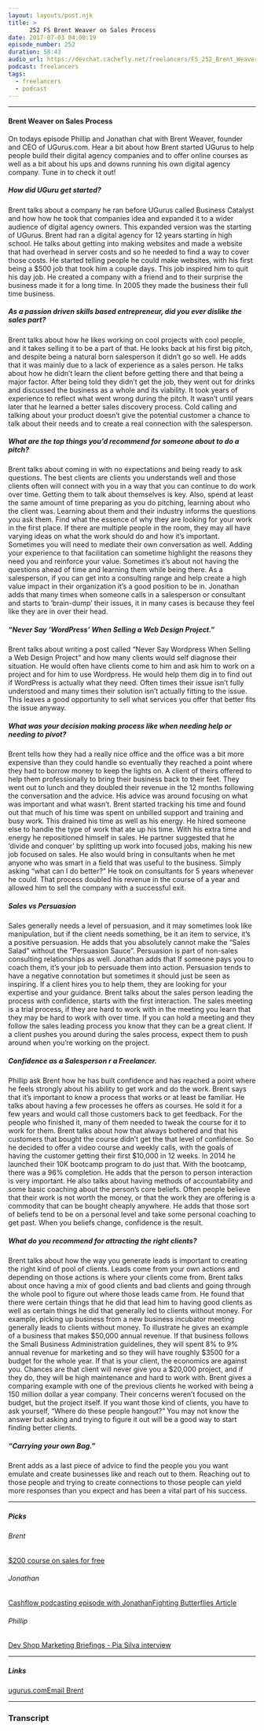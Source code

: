 ```yaml
---
layout: layouts/post.njk
title: >
      252 FS Brent Weaver on Sales Process
date: 2017-07-03 04:00:19
episode_number: 252
duration: 58:43
audio_url: https://devchat.cachefly.net/freelancers/FS_252_Brent_Weaver_on_Sales_Process.mp3
podcast: freelancers
tags: 
  - freelancers
  - podcast
---
```


* * *

#### Brent Weaver on Sales Process
On todays episode Phillip and Jonathan chat with Brent Weaver, founder and CEO of UGurus.com. Hear a bit about how Brent started UGurus to help people build their digital agency companies and to offer online courses as well as a bit about his ups and downs running his own digital agency company. Tune in to check it out!
##### How did UGuru get started?
Brent talks about a company he ran before UGurus called Business Catalyst and how how he took that companies idea and expanded it to a wider audience of digital agency owners. This expanded version was the starting of UGurus. Brent had ran a digital agency for 12 years starting in high school. He talks about getting into making websites and made a website that had overhead in server costs and so he needed to find a way to cover those costs. He started telling people he could make websites, with his first being a $500 job that took him a couple days. This job inspired him to quit his day job. He created a company with a friend and to their surprise the business made it for a long time. In 2005 they made the business their full time business.
##### As a passion driven skills based entrepreneur, did you ever dislike the sales part?
Brent talks about how he likes working on cool projects with cool people, and it takes selling it to be a part of that. He looks back at his first big pitch, and despite being a natural born salesperson it didn’t go so well. He adds that it was mainly due to a lack of experience as a sales person. He talks about how he didn’t learn the client before getting there and that being a major factor. After being told they didn’t get the job, they went out for drinks and discussed the business as a whole and its viability. It took years of experience to reflect what went wrong during the pitch. It wasn’t until years later that he learned a better sales discovery process. Cold calling and talking about your product doesn’t give the potential customer a chance to talk about their needs and to create a real connection with the salesperson.
##### What are the top things you’d recommend for someone about to do a pitch?
Brent talks about coming in with no expectations and being ready to ask questions. The best clients are clients you understands well and those clients often will connect with you in a way that you can continue to do work over time. Getting them to talk about themselves is key. Also, spend at least the same amount of time preparing as you do pitching, learning about who the client was. Learning about them and their industry informs the questions you ask them. Find what the essence of why they are looking for your work in the first place. If there are multiple people in the room, they may all have varying ideas on what the work should do and how it’s important. Sometimes you will need to mediate their own conversation as well. Adding your experience to that facilitation can sometime highlight the reasons they need you and reinforce your value. Sometimes it’s about not having the questions ahead of time and learning them while being there. As a salesperson, if you can get into a consulting range and help create a high value impact in their organization it’s a good position to be in. Jonathan adds that many times when someone calls in a salesperson or consultant and starts to ‘brain-dump’ their issues, it in many cases is because they feel like they are in over their head.
##### “Never Say ‘WordPress’ When Selling a Web Design Project.”
Brent talks about writing a post called “Never Say Wordpress When Selling a Web Design Project” and how many clients would self diagnose their situation. He would often have clients come to him and ask him to work on a project and for him to use Wordpress. He would help them dig in to find out if WordPress is actually what they need. Often times their issue isn’t fully understood and many times their solution isn’t actually fitting to the issue. This leaves a good opportunity to sell what services you offer that better fits the issue anyway.
##### What was your decision making process like when needing help or needing to pivot?
Brent tells how they had a really nice office and the office was a bit more expensive than they could handle so eventually they reached a point where they had to borrow money to keep the lights on. A client of theirs offered to help them professionally to bring their business back to their feet. They went out to lunch and they doubled their revenue in the 12 months following the conversation and the advice. His advice was around focusing on what was important and what wasn’t. Brent started tracking his time and found out that much of his time was spent on unbilled support and training and busy work. This drained his time as well as his energy. He hired someone else to handle the type of work that ate up his time. With his extra time and energy he repositioned himself in sales. He partner suggested that he ‘divide and conquer’ by splitting up work into focused jobs, making his new job focused on sales. He also would bring in consultants when he met anyone who was smart in a field that was useful to the business. Simply asking “what can I do better?” He took on consultants for 5 years whenever he could. That process doubled his revenue in the course of a year and allowed him to sell the company with a successful exit.
##### Sales vs Persuasion
Sales generally needs a level of persuasion, and it may sometimes look like manipulation, but if the client needs something, be it an item to service, it’s a positive persuasion. He adds that you absolutely cannot make the “Sales Salad” without the “Persuasion Sauce”. Persuasion is part of non-sales consulting relationships as well. Jonathan adds that If someone pays you to coach them, it’s your job to persuade them into action. Persuasion tends to have a negative connotation but sometimes it should just be seen as inspiring. If a client hires you to help them, they are looking for your expertise and your guidance. Brent talks about the sales person leading the process with confidence, starts with the first interaction. The sales meeting is a trial process, if they are hard to work with in the meeting you learn that they may be hard to work with over time. If you can hold a meeting and they follow the sales leading process you know that they can be a great client. If a client pushes you around during the sales process, expect them to push around when you’re working on the project.
##### Confidence as a Salesperson r a Freelancer.
Phillip ask Brent how he has built confidence and has reached a point where he feels strongly about his ability to get work and do the work. Brent says that it’s important to know a process that works or at least be familiar. He talks about having a few processes he offers as courses. He sold it for a few years and would call those customers back to get feedback. For the people who finished it, many of them needed to tweak the course for it to work for them. Brent talks about how that always bothered and that his customers that bought the course didn’t get the that level of confidence. So he decided to offer a video course and weekly calls, with the goals of having the customer getting their first $10,000 in 12 weeks. In 2014 he launched their 10K bootcamp program to do just that. With the bootcamp, there was a 96% completion. He adds that the person to person interaction is very important. He also talks about having methods of accountability and some basic coaching about the person’s core beliefs. Often people believe that their work is not worth the money, or that the work they are offering is a commodity that can be bought cheaply anywhere. He adds that those sort of beliefs tend to be on a personal level and take some personal coaching to get past. When you beliefs change, confidence is the result.
##### What do you recommend for attracting the right clients?
Brent talks about how the way you generate leads is important to creating the right kind of pool of clients. Leads come from your own actions and depending on those actions is where your clients come from. Brent talks about once having a mix of good clients and bad clients and going through the whole pool to figure out where those leads came from. He found that there were certain things that he did that lead him to having good clients as well as certain things he did that generally led to clients without money. For example, picking up business from a new business incubator meeting generally leads to clients without money. To illustrate he gives an example of a business that makes $50,000 annual revenue. If that business follows the Small Business Administration guidelines, they will spent 8% to 9% annual revenue for marketing and so they will have roughly $3500 for a budget for the whole year. If that is your client, the economics are against you. Chances are that client will never give you a $20,000 project, and if they do, they will be high maintenance and hard to work with. Brent gives a comparing example with one of the previous clients he worked with being a 150 million dollar a year company. Their concerns weren’t focused on the budget, but the project itself. If you want those kind of clients, you have to ask yourself, “Where do these people hangout?” You may not know the answer but asking and trying to figure it out will be a good way to start finding better clients.
##### “Carrying your own Bag.”
Brent adds as a last piece of advice to find the people you you want emulate and create businesses like and reach out to them. Reaching out to those people and trying to create connections to those people can yield more responses than you expect and has been a vital part of his success.
* * *

##### Picks

###### Brent
[$200 course on sales for free](http://lp.ugurus.com/guest-podcasting-freelancers-show?utm_source=freelancers-show&utm_medium=podcasts&utm_campaign=guest-podcasting&utm_term=podcast-listener&utm_content=wdsk-call-promo)
###### Jonathan
[Cashflow podcasting episode with Jonathan](http://cashflowpodcasting.com/cfp-028-ditch-hourly-billing-and-deliver-superior-service-with-jonathan-stark-part-1/)[Fighting Butterflies Article](https://expensiveproblem.com/fighting-butterflies)
###### Phillip
[Dev Shop Marketing Briefings - Pia Silva interview](https://philipmorganconsulting.com/dev-shop-marketing-briefings/dsmb-pia-silva-on-increasing-profitability-through-service-redesign/)
* * *

##### Links
[ugurus.com](http://ugurus.com/)[Email Brent](mailto:brent@ugurus.com)
* * *


### Transcript


